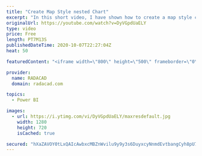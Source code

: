 ```yaml
---
title: "Create Map Style nested Chart"
excerpt: "In this short video, I have shown how to create a map style chart with a bar chart or packed scatter chart  or using images"
originalUrl: https://youtube.com/watch?v=DyVGpdUaELY
type: video
price: Free
length: PT7M13S
publishedDateTime: 2020-10-07T22:27:04Z
heat: 50

featuredContent: "<iframe width=\"800\" height=\"500\" frameborder=\"0\" src=\"https://www.youtube.com/embed/DyVGpdUaELY\" allow=\"accelerometer; autoplay; encrypted-media; gyroscope; picture-in-picture\" allowfullscreen></iframe>"

provider:
  name: RADACAD
  domain: radacad.com

topics:
  - Power BI

images:
  - url: https://i.ytimg.com/vi/DyVGpdUaELY/maxresdefault.jpg
    width: 1280
    height: 720
    isCached: true

secured: "hXaZAVOY0tLxQAIcAwbxcMBZnWvilu9y9y3s6DuyxcyNnmdEvtbangCyh8pU7SnEpphOu05GaNsdm6FCOlm0cj+8PzV5VDXP39nfx1OT4DMx5/gemgPevpMqMP8iW3CJ7NTucbujN3W10FmSOgB6dxk6lrDl7eHXPTm4PlCGzNRE/qjKRo07B9hN5RdGfG1Pj3trqI90VflgFMXxuAnJ8WhC395PtsX3h94OSfhmSUABE+7U3XmaFnCGj25szX7Iv9gGqGVVJmhegoDk96SJ6VtT2F9j/ZpfyWSwsFA1mJo2Y1tf/M9Nym1RKPDyFCnIXJ1CpQVcsC4wMX2OVezuUcsaPbgBswobxHdbCVVrovS/mE25O4zO3G6Wg9JAh1ZybFcOQw2EgIyQdDotOPwRtuK/s2vXAuSzuq3I1/cZmuU=;16W1WtBzuebcnyH4PJDGwg=="
---
```


